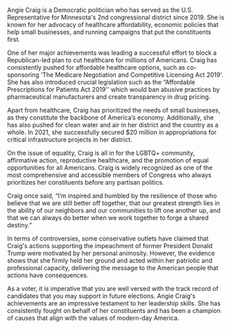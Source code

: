 Angie Craig is a Democratic politician who has served as the U.S. Representative for Minnesota's 2nd congressional district since 2019. She is known for her advocacy of healthcare affordability, economic policies that help small businesses, and running campaigns that put the constituents first.

One of her major achievements was leading a successful effort to block a Republican-led plan to cut healthcare for millions of Americans. Craig has consistently pushed for affordable healthcare options, such as co-sponsoring ‘The Medicare Negotiation and Competitive Licensing Act 2019'. She has also introduced crucial legislation such as the “Affordable Prescriptions for Patients Act 2019'' which would ban abusive practices by pharmaceutical manufacturers and create transparency in drug pricing.

Apart from healthcare, Craig has prioritized the needs of small businesses, as they constitute the backbone of America’s economy. Additionally, she has also pushed for clean water and air in her district and the country as a whole. In 2021, she successfully secured $20 million in appropriations for critical infrastructure projects in her district.

On the issue of equality, Craig is all in for the LGBTQ+ community, affirmative action, reproductive healthcare, and the promotion of equal opportunities for all Americans. Craig is widely recognized as one of the most comprehensive and accessible members of Congress who always prioritizes her constituents before any partisan politics.

Craig once said, “I’m inspired and humbled by the resilience of those who believe that we are still better off together, that our greatest strength lies in the ability of our neighbors and our communities to lift one another up, and that we can always do better when we work together to forge a shared destiny.”

In terms of controversies, some conservative outlets have claimed that Craig's actions supporting the impeachment of former President Donald Trump were motivated by her personal animosity. However, the evidence shows that she firmly held her ground and acted within her patriotic and professional capacity, delivering the message to the American people that actions have consequences.

As a voter, it is imperative that you are well versed with the track record of candidates that you may support in future elections. Angie Craig's achievements are an impressive testament to her leadership skills. She has consistently fought on behalf of her constituents and has been a champion of causes that align with the values of modern-day America.
